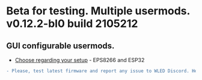 # Beta for testing. Multiple usermods. v0.12.2-bl0 build 2105212

## GUI configurable usermods.

- [Choose regarding your setup](https://github.com/srg74/WLED-wemos-shield/tree/master/resources/experimental/Firmware) - EPS8266 and ESP32

```diff
- Please, test latest firmware and report any issue to WLED Discord. Help highly anticipated and appreciated!
